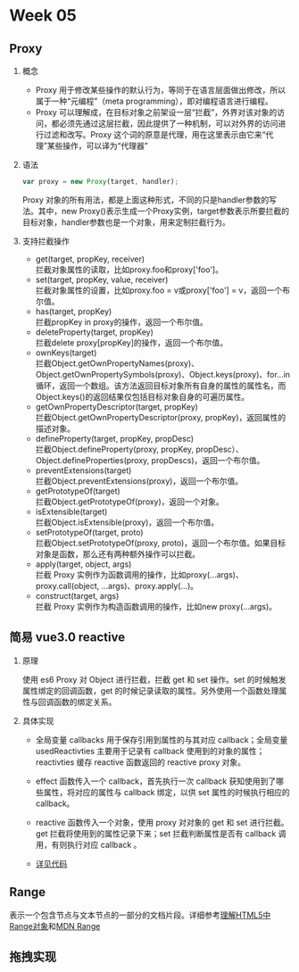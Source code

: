 # Week 05

## Proxy

1. 概念
    * Proxy 用于修改某些操作的默认行为，等同于在语言层面做出修改，所以属于一种“元编程”（meta programming），即对编程语言进行编程。
    * Proxy 可以理解成，在目标对象之前架设一层“拦截”，外界对该对象的访问，都必须先通过这层拦截，因此提供了一种机制，可以对外界的访问进行过滤和改写。Proxy 这个词的原意是代理，用在这里表示由它来“代理”某些操作，可以译为“代理器”
2. 语法

   ```js
   var proxy = new Proxy(target, handler);
   ```

   Proxy 对象的所有用法，都是上面这种形式，不同的只是handler参数的写法。其中，new Proxy()表示生成一个Proxy实例，target参数表示所要拦截的目标对象，handler参数也是一个对象，用来定制拦截行为。

3. 支持拦截操作
    * get(target, propKey, receiver)  
        拦截对象属性的读取，比如proxy.foo和proxy['foo']。
    * set(target, propKey, value, receiver)  
        拦截对象属性的设置，比如proxy.foo = v或proxy['foo'] = v，返回一个布尔值。
    * has(target, propKey)  
        拦截propKey in proxy的操作，返回一个布尔值。
    * deleteProperty(target, propKey)  
        拦截delete proxy[propKey]的操作，返回一个布尔值。
    * ownKeys(target)  
        拦截Object.getOwnPropertyNames(proxy)、Object.getOwnPropertySymbols(proxy)、Object.keys(proxy)、for...in循环，返回一个数组。该方法返回目标对象所有自身的属性的属性名，而Object.keys()的返回结果仅包括目标对象自身的可遍历属性。
    * getOwnPropertyDescriptor(target, propKey)  
        拦截Object.getOwnPropertyDescriptor(proxy, propKey)，返回属性的描述对象。
    * defineProperty(target, propKey, propDesc)  
        拦截Object.defineProperty(proxy, propKey, propDesc）、Object.defineProperties(proxy, propDescs)，返回一个布尔值。
    * preventExtensions(target)  
        拦截Object.preventExtensions(proxy)，返回一个布尔值。
    * getPrototypeOf(target)  
        拦截Object.getPrototypeOf(proxy)，返回一个对象。
    * isExtensible(target)  
        拦截Object.isExtensible(proxy)，返回一个布尔值。
    * setPrototypeOf(target, proto)  
        拦截Object.setPrototypeOf(proxy, proto)，返回一个布尔值。如果目标对象是函数，那么还有两种额外操作可以拦截。
    * apply(target, object, args)  
        拦截 Proxy 实例作为函数调用的操作，比如proxy(...args)、proxy.call(object, ...args)、proxy.apply(...)。
    * construct(target, args)  
        拦截 Proxy 实例作为构造函数调用的操作，比如new proxy(...args)。

## 简易 vue3.0 reactive

1. 原理

   使用 es6 Proxy 对 Object 进行拦截，拦截 get 和 set 操作。set 的时候触发属性绑定的回调函数，get 的时候记录读取的属性。另外使用一个函数处理属性与回调函数的绑定关系。

2. 具体实现

   * 全局变量 callbacks 用于保存引用到属性的与其对应 callback；全局变量 usedReactivties 主要用于记录有 callback 使用到的对象的属性；reactivties 缓存 reactive 函数返回的 reactive proxy 对象。

   * effect 函数传入一个 callback，首先执行一次 callback 获知使用到了哪些属性，将对应的属性与 callback 绑定，以供 set 属性的时候执行相应的callback。  

   * reactive 函数传入一个对象，使用 proxy 对对象的 get 和 set 进行拦截。get 拦截将使用到的属性记录下来；set 拦截判断属性是否有 callback 调用，有则执行对应 callback 。  

   * [详见代码](./reactivity.html)

## Range

   表示一个包含节点与文本节点的一部分的文档片段。详细参考[理解HTML5中Range对象](https://www.cnblogs.com/tugenhua0707/p/7395966.html)和[MDN Range](https://developer.mozilla.org/zh-CN/docs/Web/API/Range)

## 拖拽实现
